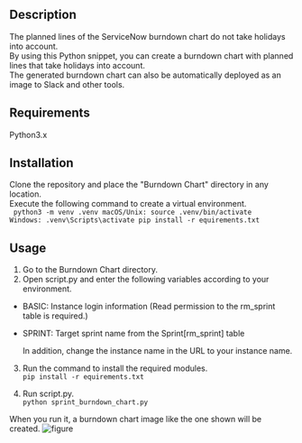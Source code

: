 ## Description
The planned lines of the ServiceNow burndown chart do not take holidays into account.  
By using this Python snippet, you can create a burndown chart with planned lines that take holidays into account.  
The generated burndown chart can also be automatically deployed as an image to Slack and other tools.  

## Requirements
Python3.x

## Installation
Clone the repository and place the "Burndown Chart" directory in any location.  
Execute the following command to create a virtual environment.  
<code>
python3 -m venv .venv
macOS/Unix: source .venv/bin/activate
Windows: .venv\Scripts\activate
pip install -r equirements.txt
</code>

## Usage
1. Go to the Burndown Chart directory.
2. Open script.py and enter the following variables according to your environment.
- BASIC: Instance login information (Read permission to the rm_sprint table is required.)
- SPRINT: Target sprint name from the Sprint[rm_sprint] table
  
  In addition, change the instance name <InstanceName> in the URL to your instance name.

3. Run the command to install the required modules.  
<code>pip install -r equirements.txt</code>

5. Run script.py.  
<code>python sprint_burndown_chart.py</code>

When you run it, a burndown chart image like the one shown will be created.
![figure](https://github.com/user-attachments/assets/50d3ffc2-4c66-4f4d-bb69-c2b98763621d)
